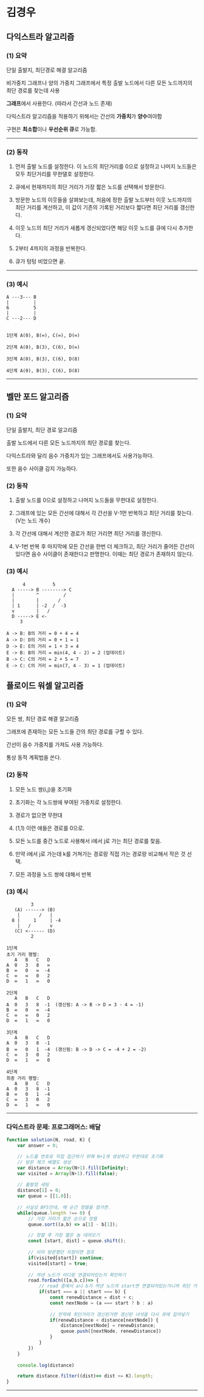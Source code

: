 # 김경우
## 다익스트라 알고리즘
### (1) 요약
단일 출발지, 최단경로 해결 알고리즘

비가중치 그래프나 양의 가중치 그래프에서 특정 출발 노드에서 다른 모든 노드까지의 최단 경로를 찾는데 사용

**그래프**에서 사용한다. (따라서 간선과 노드 존재)

다익스트라 알고리즘을 적용하기 위해서는 간선의 **가중치**가 **양수**여야함

구현은 **최소합**이나 **우선순위 큐**로 가능함.

---
### (2) 동작
1. 먼저 출발 노드를 설정한다. 이 노드의 최단거리를 0으로 설정하고 나머지 노드들은 모두 최단거리를 무한댈호 설정한다.

2. 큐에서 현재까지의 최단 거리가 가장 짧은 노드를 선택해서 방문한다.

3. 방문한 노드의 이웃들을 살펴보는데, 처음에 정한 출발 노드부터 이웃 노드까지의 최단 거리를 계산하고, 이 값이 기존의 기록된 거리보다 짧다면 최단 거리를 갱신한다.

4. 이웃 노드의 최단 거리가 새롭게 갱신되었다면 해당 이웃 노드를 큐에 다시 추가한다.

5. 2부터 4까지의 과정을 반복한다.

6. 큐가 텅텅 비었으면 끝.
---
### (3) 예시
````
A ---3--- B
|         |
6         5
|         |
C ---2--- D


1단계 A(0), B(∞), C(∞), D(∞)

2단계 A(0), B(3), C(6), D(∞)

3단계 A(0), B(3), C(6), D(8)

4단계 A(0), B(3), C(6), D(8)
````



---
## 벨만 포드 알고리즘
### (1) 요약
단일 출발지, 최단 경로 알고리즘

출발 노드에서 다른 모든 노드까지의 최단 경로를 찾는다.

다익스트라와 달리 음수 가중치가 있는 그래프에서도 사용가능하다.

또한 음수 사이클 감지 가능하다.

### (2) 동작 
1. 출발 노드를 0으로 설정하고 나머지 노드들을 무한대로 설정한다.

2. 그래프에 있는 모든 간선에 대해서 각 간선을 V-1먼 반복하고 최단 거리를 찾는다. (V는 노드 개수)

3. 각 간선에 대해서 계산한 경로가 최단 거리면 최단 거리를 갱신한다.

4. V-1번 반복 후 마지막에 모든 간선을 한번 더 체크하고, 최단 거리가 줄어든 간선이 있다면 음수 사이클이 존재한다고 판명한다. 이때는 최단 경로가 존재하지 않는다.

### (3) 예시
````
      4          5
  A -----> B --------> C
  |        ^         /
  |        |       /
  | 1      | -2  /  -3
  v        |   /
  D -----> E <-
     3

A -> B: B의 거리 = 0 + 4 = 4
A -> D: D의 거리 = 0 + 1 = 1
D -> E: E의 거리 = 1 + 3 = 4
E -> B: B의 거리 = min(4, 4 - 2) = 2 (업데이트)
B -> C: C의 거리 = 2 + 5 = 7
E -> C: C의 거리 = min(7, 4 - 3) = 1 (업데이트)

````
## 플로이드 워셀 알고리즘
### (1) 요약
모든 쌍, 최단 경로 해결 알고리즘

그래프에 존재하는 모든 노드들 간의 최단 경로를 구할 수 있다.

간선이 음수 가중치를 가져도 사용 가능하다.

통상 동적 계획법을 쓴다.

### (2) 동작
1. 모든 노드 쌍(i,j)을 초기화

2. 초기화는 각 노드쌍에 부여된 가중치로 설정한다.

3. 경로가 없으면 무한대

4. (1,1) 이런 애들은 경로를 0으로.

5. 모든 노드를 중간 노드로 사용해서 i에서 j로 가는 최단 경로를 찾음.

6. 만약 i에서 j로 가는데 k를 거쳐가는 경로랑 직접 가는 경로랑 비교해서 작은 것 선택.

7. 모든 과정을 노드 쌍에 대해서 반복

### (3) 예시
````
         3
   (A) ------> (B)
    |       /   | 
  8 |     1     | -4
    |   /       v
   (C) <------ (D)
         2

1단계
초기 거리 행렬:
   A   B   C   D
A  0   3   8   ∞
B  ∞   0   ∞  -4
C  ∞   ∞   0   2
D  ∞   1   ∞   0

2단계
   A   B   C   D
A  0   3   8  -1  (갱신됨: A -> B -> D = 3 - 4 = -1)
B  ∞   0   ∞  -4
C  ∞   ∞   0   2
D  ∞   1   ∞   0

3단계
   A   B   C   D
A  0   3   8  -1
B  ∞   0   1  -4  (갱신됨: B -> D -> C = -4 + 2 = -2)
C  ∞   3   0   2
D  ∞   1   ∞   0

4단계
최종 거리 행렬:
   A   B   C   D
A  0   3   8  -1
B  ∞   0   1  -4
C  ∞   3   0   2
D  ∞   1   ∞   0
````


--- 
### 다익스트라 문제: 프로그래머스: 배달
````javascript
function solution(N, road, K) {
    var answer = 0;

    // 노드를 번호로 직접 접근하기 위해 N+1개 생성하고 무한대로 초기화
    // 방문 체크 배열도 생성
    var distance = Array(N+1).fill(Infinity);
    var visited = Array(N+1).fill(false);
    
    // 출발점 세팅
    distance[1] = 0;
    var queue = [[1,0]];
    
    // 사실상 BFS인데, 매 순간 정렬을 첨가한.
    while(queue.length !== 0) {
        // 가장 거리가 짧은 순으로 정렬
        queue.sort((a,b) => a[1] - b[1]);

        // 정렬 후 가장 짧은 놈 대려오기
        const [start, dist] = queue.shift();
        
        // 이미 방문했던 지점이면 점프
        if(visited[start]) continue;
        visited[start] = true;
        
        // 꺼낸 노드가 어디랑 연결되어있는지 확인하기
        road.forEach(([a,b,c])=> {
            // road 중에서 a나 b가 꺼낸 노드의 start면 연결되어있는거니까 최단 거리 갱신 체크
            if(start === a || start === b) {
                const renewDistance = dist + c;
                const nextNode = (a === start ? b : a)
                
                // 만약에 최단거리가 갱신된거면 갱신된 녀석을 다시 큐에 집어넣기
                if(renewDistance < distance[nextNode]) {
                    distance[nextNode] = renewDistance;
                    queue.push([nextNode, renewDistance])
                }
            }
        })
    }
    
    console.log(distance)

    return distance.filter((dist)=> dist <= K).length;
}
````

--- 


